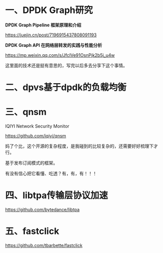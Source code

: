 # 一、DPDK Graph研究

**DPDK Graph Pipeline 框架原理和介绍**

https://juejin.cn/post/7196915437808091193



**DPDK Graph API 在网络层转发的实践与性能分析**

https://mp.weixin.qq.com/s/JfcIVe91OsnPjk2b5j_u4w



这里面的技术还是挺有意思的，写完以后多去分享下这个事情。



# 二、dpvs基于dpdk的负载均衡



# 三、qnsm

IQIYI Network Security Monitor

https://github.com/iqiyi/qnsm

妈了个比，这个开源的复杂程度，是我碰到的比较复杂的，还需要好好梳理下才行。

基于发布订阅模式的框架。

有没有信心把它看懂、吃透？有，有，有！！！



# 四、libtpa传输层协议加速

https://github.com/bytedance/libtpa



# 五、fastclick

https://github.com/tbarbette/fastclick